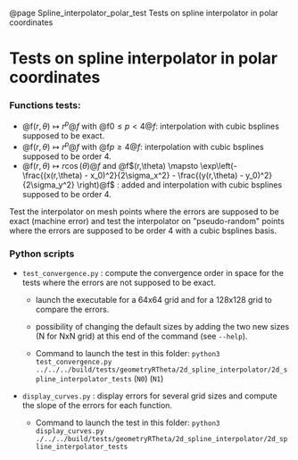 @page Spline_interpolator_polar_test Tests on spline interpolator in polar coordinates
# Tests on spline interpolator in polar coordinates

### Functions tests: 

* @f$(r,\theta) \mapsto r^p@f$ with @f$0\leq p<4@f$: interpolation with cubic bsplines supposed to be exact.
* @f$(r,\theta) \mapsto r^p@f$ with @f$p \geq 4@f$: interpolation with cubic bsplines supposed to be order 4.
* @f$(r,\theta) \mapsto r \cos(\theta)@f$ and @f$(r,\theta) \mapsto \exp\left(- \frac{(x(r,\theta) - x_0)^2}{2\sigma_x^2} - \frac{(y(r,\theta) - y_0)^2}{2\sigma_y^2} \right)@f$ : added and interpolation with cubic bsplines supposed to be order 4.

Test the interpolator on mesh points where the errors are supposed to be exact (machine error) and test the interpolator on "pseudo-random" points where the errors are supposed to be order 4 with a cubic bsplines basis. 
    
### Python scripts
    
* `test_convergence.py` : compute the convergence order in space for the tests where the errors are not supposed to be exact. 
    * launch the executable for a 64x64 grid and for a 128x128 grid to compare the errors. 
    * possibility of changing the default sizes by adding the two new sizes (N for NxN grid) at this end of the command (see `--help`).

    * Command to launch the test in this folder: `python3 test_convergence.py ../../../build/tests/geometryRTheta/2d_spline_interpolator/2d_spline_interpolator_tests` (`N0`) (`N1`)
    
* `display_curves.py` : display errors for several grid sizes and compute the slope of the errors for each function.

    * Command to launch the test in this folder: `python3 display_curves.py ./../../build/tests/geometryRTheta/2d_spline_interpolator/2d_spline_interpolator_tests`

 
